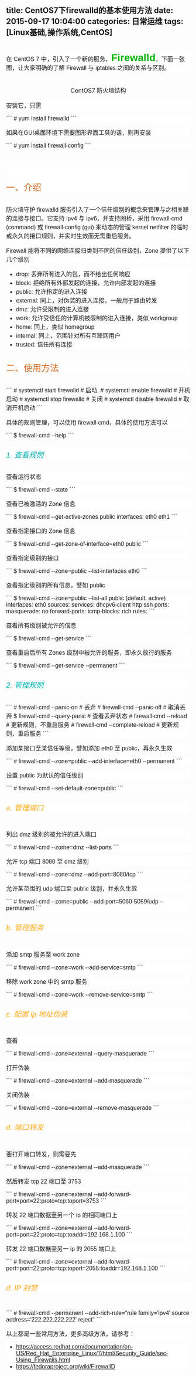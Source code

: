 title: CentOS7下firewalld的基本使用方法
date: 2015-09-17 10:04:00
categories: 日常运维
tags: [Linux基础,操作系统,CentOS]
---
<h2 class="title" style="font-family:Tahoma, Arial, Helvetica, sans-serif;font-weight:500;color:#00B300;font-size:28px;background-color:rgba(255, 255, 255, 0.835294);">
	<span style="color:#1A1A1A;font-size:16px;line-height:1.5;">在 CentOS 7 中，引入了一个新的服务，</span><strong>Firewalld</strong><span style="color:#1A1A1A;font-size:16px;line-height:1.5;">，下面一张图，让大家明确的了解 Firewall 与 iptables 之间的关系与区别。</span> 
</h2>
<p style="text-align:center;">
	<img src="/images/tp_old/image/20150918/20150918232838_34297.png" alt="" /> 
</p>
<p style="text-align:center;">
	<span style="color:#1A1A1A;font-size:16px;line-height:24px;">CentOS7 防火墙结构</span> 
</p>
<p style="color:#1A1A1A;font-family:Tahoma, Arial, Helvetica, sans-serif;font-size:16px;background-color:rgba(255, 255, 255, 0.835294);">
	安装它，只需
</p>
<div class="highlight" style="color:#1A1A1A;font-family:Tahoma, Arial, Helvetica, sans-serif;font-size:16px;background-color:rgba(255, 255, 255, 0.835294);">
```
# yum install firewalld
```
</div>
<p style="color:#1A1A1A;font-family:Tahoma, Arial, Helvetica, sans-serif;font-size:16px;background-color:rgba(255, 255, 255, 0.835294);">
	如果在GUI桌面环境下需要图形界面工具的话，则再安装
</p>
<div class="highlight" style="color:#1A1A1A;font-family:Tahoma, Arial, Helvetica, sans-serif;font-size:16px;background-color:rgba(255, 255, 255, 0.835294);">
```
# yum install firewall-config
```
</div>
<h4 style="font-family:Tahoma, Arial, Helvetica, sans-serif;font-weight:500;color:#D2691E;font-size:24px;background-color:rgba(255, 255, 255, 0.835294);">
	<p>
		<!--more-->
	</p>
	<p>
		<br />
	</p>
一、介绍
</h4>
<p style="color:#1A1A1A;font-family:Tahoma, Arial, Helvetica, sans-serif;font-size:16px;background-color:rgba(255, 255, 255, 0.835294);">
	防火墙守护 firewalld 服务引入了一个信任级别的概念来管理与之相关联的连接与接口。它支持 ipv4 与 ipv6，并支持网桥，采用 firewall-cmd (command) 或 firewall-config (gui) 来动态的管理 kernel netfilter 的临时或永久的接口规则，并实时生效而无需重启服务。
</p>
<p style="color:#1A1A1A;font-family:Tahoma, Arial, Helvetica, sans-serif;font-size:16px;background-color:rgba(255, 255, 255, 0.835294);">
	Firewall 能将不同的网络连接归类到不同的信任级别，Zone 提供了以下几个级别
</p>
<ul style="color:#1A1A1A;font-family:Tahoma, Arial, Helvetica, sans-serif;font-size:16px;background-color:rgba(255, 255, 255, 0.835294);">
	<li>
		drop: 丢弃所有进入的包，而不给出任何响应
	</li>
	<li>
		block: 拒绝所有外部发起的连接，允许内部发起的连接
	</li>
	<li>
		public: 允许指定的进入连接
	</li>
	<li>
		external: 同上，对伪装的进入连接，一般用于路由转发
	</li>
	<li>
		dmz: 允许受限制的进入连接
	</li>
	<li>
		work: 允许受信任的计算机被限制的进入连接，类似 workgroup
	</li>
	<li>
		home: 同上，类似 homegroup
	</li>
	<li>
		internal: 同上，范围针对所有互联网用户
	</li>
	<li>
		trusted: 信任所有连接
	</li>
</ul>
<h4 style="font-family:Tahoma, Arial, Helvetica, sans-serif;font-weight:500;color:#D2691E;font-size:24px;background-color:rgba(255, 255, 255, 0.835294);">
	二、使用方法
</h4>
<div class="highlight" style="color:#1A1A1A;font-family:Tahoma, Arial, Helvetica, sans-serif;font-size:16px;background-color:rgba(255, 255, 255, 0.835294);">
```
# systemctl start firewalld         # 启动,
# systemctl enable firewalld        # 开机启动
# systemctl stop firewalld          # 关闭
# systemctl disable firewalld       # 取消开机启动
```
</div>
<p style="color:#1A1A1A;font-family:Tahoma, Arial, Helvetica, sans-serif;font-size:16px;background-color:rgba(255, 255, 255, 0.835294);">
	具体的规则管理，可以使用&nbsp;firewall-cmd，具体的使用方法可以
</p>
<div class="highlight" style="color:#1A1A1A;font-family:Tahoma, Arial, Helvetica, sans-serif;font-size:16px;background-color:rgba(255, 255, 255, 0.835294);">
```
$ firewall-cmd --help
```
</div>
<h5 style="font-family:Tahoma, Arial, Helvetica, sans-serif;font-weight:500;color:#00B2B3;font-size:20px;background-color:rgba(255, 255, 255, 0.835294);">
	1. 查看规则
</h5>
<p style="color:#1A1A1A;font-family:Tahoma, Arial, Helvetica, sans-serif;font-size:16px;background-color:rgba(255, 255, 255, 0.835294);">
	查看运行状态
</p>
<div class="highlight" style="color:#1A1A1A;font-family:Tahoma, Arial, Helvetica, sans-serif;font-size:16px;background-color:rgba(255, 255, 255, 0.835294);">
```
$ firewall-cmd --state
```
</div>
<p style="color:#1A1A1A;font-family:Tahoma, Arial, Helvetica, sans-serif;font-size:16px;background-color:rgba(255, 255, 255, 0.835294);">
	查看已被激活的 Zone 信息
</p>
<div class="highlight" style="color:#1A1A1A;font-family:Tahoma, Arial, Helvetica, sans-serif;font-size:16px;background-color:rgba(255, 255, 255, 0.835294);">
```
$ firewall-cmd --get-active-zones
public
  interfaces: eth0 eth1
```
</div>
<p style="color:#1A1A1A;font-family:Tahoma, Arial, Helvetica, sans-serif;font-size:16px;background-color:rgba(255, 255, 255, 0.835294);">
	查看指定接口的 Zone 信息
</p>
<div class="highlight" style="color:#1A1A1A;font-family:Tahoma, Arial, Helvetica, sans-serif;font-size:16px;background-color:rgba(255, 255, 255, 0.835294);">
```
$ firewall-cmd --get-zone-of-interface=eth0
public
```
</div>
<p style="color:#1A1A1A;font-family:Tahoma, Arial, Helvetica, sans-serif;font-size:16px;background-color:rgba(255, 255, 255, 0.835294);">
	查看指定级别的接口
</p>
<div class="highlight" style="color:#1A1A1A;font-family:Tahoma, Arial, Helvetica, sans-serif;font-size:16px;background-color:rgba(255, 255, 255, 0.835294);">
```
$ firewall-cmd --zone=public --list-interfaces
eth0
```
</div>
<p style="color:#1A1A1A;font-family:Tahoma, Arial, Helvetica, sans-serif;font-size:16px;background-color:rgba(255, 255, 255, 0.835294);">
	查看指定级别的所有信息，譬如 public
</p>
<div class="highlight" style="color:#1A1A1A;font-family:Tahoma, Arial, Helvetica, sans-serif;font-size:16px;background-color:rgba(255, 255, 255, 0.835294);">
```
$ firewall-cmd --zone=public --list-all
public (default, active)
  interfaces: eth0
  sources:
  services: dhcpv6-client http ssh
  ports:
  masquerade: no
  forward-ports:
  icmp-blocks:
  rich rules:
```
</div>
<p style="color:#1A1A1A;font-family:Tahoma, Arial, Helvetica, sans-serif;font-size:16px;background-color:rgba(255, 255, 255, 0.835294);">
	查看所有级别被允许的信息
</p>
<div class="highlight" style="color:#1A1A1A;font-family:Tahoma, Arial, Helvetica, sans-serif;font-size:16px;background-color:rgba(255, 255, 255, 0.835294);">
```
$ firewall-cmd --get-service
```
</div>
<p style="color:#1A1A1A;font-family:Tahoma, Arial, Helvetica, sans-serif;font-size:16px;background-color:rgba(255, 255, 255, 0.835294);">
	查看重启后所有 Zones 级别中被允许的服务，即永久放行的服务
</p>
<div class="highlight" style="color:#1A1A1A;font-family:Tahoma, Arial, Helvetica, sans-serif;font-size:16px;background-color:rgba(255, 255, 255, 0.835294);">
```
$ firewall-cmd --get-service --permanent
```
</div>
<h5 style="font-family:Tahoma, Arial, Helvetica, sans-serif;font-weight:500;color:#00B2B3;font-size:20px;background-color:rgba(255, 255, 255, 0.835294);">
	2. 管理规则
</h5>
<div class="highlight" style="color:#1A1A1A;font-family:Tahoma, Arial, Helvetica, sans-serif;font-size:16px;background-color:rgba(255, 255, 255, 0.835294);">
```
# firewall-cmd --panic-on           # 丢弃
# firewall-cmd --panic-off          # 取消丢弃
$ firewall-cmd --query-panic        # 查看丢弃状态
# firewall-cmd --reload             # 更新规则，不重启服务
# firewall-cmd --complete-reload    # 更新规则，重启服务
```
</div>
<p style="color:#1A1A1A;font-family:Tahoma, Arial, Helvetica, sans-serif;font-size:16px;background-color:rgba(255, 255, 255, 0.835294);">
	添加某接口至某信任等级，譬如添加 eth0 至 public，再永久生效
</p>
<div class="highlight" style="color:#1A1A1A;font-family:Tahoma, Arial, Helvetica, sans-serif;font-size:16px;background-color:rgba(255, 255, 255, 0.835294);">
```
# firewall-cmd --zone=public --add-interface=eth0 --permanent
```
</div>
<p style="color:#1A1A1A;font-family:Tahoma, Arial, Helvetica, sans-serif;font-size:16px;background-color:rgba(255, 255, 255, 0.835294);">
	设置 public 为默认的信任级别
</p>
<div class="highlight" style="color:#1A1A1A;font-family:Tahoma, Arial, Helvetica, sans-serif;font-size:16px;background-color:rgba(255, 255, 255, 0.835294);">
```
# firewall-cmd --set-default-zone=public
```
</div>
<h6 style="font-family:Tahoma, Arial, Helvetica, sans-serif;font-weight:500;color:#FFAC1C;font-size:20px;background-color:rgba(255, 255, 255, 0.835294);">
	a. 管理端口
</h6>
<p style="color:#1A1A1A;font-family:Tahoma, Arial, Helvetica, sans-serif;font-size:16px;background-color:rgba(255, 255, 255, 0.835294);">
	列出 dmz 级别的被允许的进入端口
</p>
<div class="highlight" style="color:#1A1A1A;font-family:Tahoma, Arial, Helvetica, sans-serif;font-size:16px;background-color:rgba(255, 255, 255, 0.835294);">
```
# firewall-cmd --zome=dmz --list-ports
```
</div>
<p style="color:#1A1A1A;font-family:Tahoma, Arial, Helvetica, sans-serif;font-size:16px;background-color:rgba(255, 255, 255, 0.835294);">
	允许 tcp 端口 8080 至 dmz 级别
</p>
<div class="highlight" style="color:#1A1A1A;font-family:Tahoma, Arial, Helvetica, sans-serif;font-size:16px;background-color:rgba(255, 255, 255, 0.835294);">
```
# firewall-cmd --zone=dmz --add-port=8080/tcp
```
</div>
<p style="color:#1A1A1A;font-family:Tahoma, Arial, Helvetica, sans-serif;font-size:16px;background-color:rgba(255, 255, 255, 0.835294);">
	允许某范围的 udp 端口至 public 级别，并永久生效
</p>
<div class="highlight" style="color:#1A1A1A;font-family:Tahoma, Arial, Helvetica, sans-serif;font-size:16px;background-color:rgba(255, 255, 255, 0.835294);">
```
# firewall-cmd --zome=public --add-port=5060-5059/udp --permanent
```
</div>
<h6 style="font-family:Tahoma, Arial, Helvetica, sans-serif;font-weight:500;color:#FFAC1C;font-size:20px;background-color:rgba(255, 255, 255, 0.835294);">
	b. 管理服务
</h6>
<p style="color:#1A1A1A;font-family:Tahoma, Arial, Helvetica, sans-serif;font-size:16px;background-color:rgba(255, 255, 255, 0.835294);">
	添加 smtp 服务至 work zone
</p>
<div class="highlight" style="color:#1A1A1A;font-family:Tahoma, Arial, Helvetica, sans-serif;font-size:16px;background-color:rgba(255, 255, 255, 0.835294);">
```
# firewall-cmd --zone=work --add-service=smtp
```
</div>
<p style="color:#1A1A1A;font-family:Tahoma, Arial, Helvetica, sans-serif;font-size:16px;background-color:rgba(255, 255, 255, 0.835294);">
	移除 work zone 中的 smtp 服务
</p>
<div class="highlight" style="color:#1A1A1A;font-family:Tahoma, Arial, Helvetica, sans-serif;font-size:16px;background-color:rgba(255, 255, 255, 0.835294);">
```
# firewall-cmd --zone=work --remove-service=smtp
```
</div>
<h6 style="font-family:Tahoma, Arial, Helvetica, sans-serif;font-weight:500;color:#FFAC1C;font-size:20px;background-color:rgba(255, 255, 255, 0.835294);">
	c. 配置 ip 地址伪装
</h6>
<p style="color:#1A1A1A;font-family:Tahoma, Arial, Helvetica, sans-serif;font-size:16px;background-color:rgba(255, 255, 255, 0.835294);">
	查看
</p>
<div class="highlight" style="color:#1A1A1A;font-family:Tahoma, Arial, Helvetica, sans-serif;font-size:16px;background-color:rgba(255, 255, 255, 0.835294);">
```
# firewall-cmd --zone=external --query-masquerade
```
</div>
<p style="color:#1A1A1A;font-family:Tahoma, Arial, Helvetica, sans-serif;font-size:16px;background-color:rgba(255, 255, 255, 0.835294);">
	打开伪装
</p>
<div class="highlight" style="color:#1A1A1A;font-family:Tahoma, Arial, Helvetica, sans-serif;font-size:16px;background-color:rgba(255, 255, 255, 0.835294);">
```
# firewall-cmd --zone=external --add-masquerade
```
</div>
<p style="color:#1A1A1A;font-family:Tahoma, Arial, Helvetica, sans-serif;font-size:16px;background-color:rgba(255, 255, 255, 0.835294);">
	关闭伪装
</p>
<div class="highlight" style="color:#1A1A1A;font-family:Tahoma, Arial, Helvetica, sans-serif;font-size:16px;background-color:rgba(255, 255, 255, 0.835294);">
```
# firewall-cmd --zone=external --remove-masquerade
```
</div>
<h6 style="font-family:Tahoma, Arial, Helvetica, sans-serif;font-weight:500;color:#FFAC1C;font-size:20px;background-color:rgba(255, 255, 255, 0.835294);">
	d. 端口转发
</h6>
<p style="color:#1A1A1A;font-family:Tahoma, Arial, Helvetica, sans-serif;font-size:16px;background-color:rgba(255, 255, 255, 0.835294);">
	要打开端口转发，则需要先
</p>
<div class="highlight" style="color:#1A1A1A;font-family:Tahoma, Arial, Helvetica, sans-serif;font-size:16px;background-color:rgba(255, 255, 255, 0.835294);">
```
# firewall-cmd --zone=external --add-masquerade
```
</div>
<p style="color:#1A1A1A;font-family:Tahoma, Arial, Helvetica, sans-serif;font-size:16px;background-color:rgba(255, 255, 255, 0.835294);">
	然后转发 tcp 22 端口至 3753
</p>
<div class="highlight" style="color:#1A1A1A;font-family:Tahoma, Arial, Helvetica, sans-serif;font-size:16px;background-color:rgba(255, 255, 255, 0.835294);">
```
# firewall-cmd --zone=external --add-forward-port=port=22:proto=tcp:toport=3753
```
</div>
<p style="color:#1A1A1A;font-family:Tahoma, Arial, Helvetica, sans-serif;font-size:16px;background-color:rgba(255, 255, 255, 0.835294);">
	转发 22 端口数据至另一个 ip 的相同端口上
</p>
<div class="highlight" style="color:#1A1A1A;font-family:Tahoma, Arial, Helvetica, sans-serif;font-size:16px;background-color:rgba(255, 255, 255, 0.835294);">
```
# firewall-cmd --zone=external --add-forward-port=port=22:proto=tcp:toaddr=192.168.1.100
```
</div>
<p style="color:#1A1A1A;font-family:Tahoma, Arial, Helvetica, sans-serif;font-size:16px;background-color:rgba(255, 255, 255, 0.835294);">
	转发 22 端口数据至另一 ip 的 2055 端口上
</p>
<div class="highlight" style="color:#1A1A1A;font-family:Tahoma, Arial, Helvetica, sans-serif;font-size:16px;background-color:rgba(255, 255, 255, 0.835294);">
```
# firewall-cmd --zone=external --add-forward-port=port=22:proto=tcp:toport=2055:toaddr=192.168.1.100
```
</div>
<h6 style="font-family:Tahoma, Arial, Helvetica, sans-serif;font-weight:500;color:#FFAC1C;font-size:20px;background-color:rgba(255, 255, 255, 0.835294);">
	d. IP 封禁
</h6>
<div class="highlight" style="color:#1A1A1A;font-family:Tahoma, Arial, Helvetica, sans-serif;font-size:16px;background-color:rgba(255, 255, 255, 0.835294);">
```
# firewall-cmd --permanent --add-rich-rule="rule family='ipv4' source address='222.222.222.222' reject"
```
</div>
<p style="color:#1A1A1A;font-family:Tahoma, Arial, Helvetica, sans-serif;font-size:16px;background-color:rgba(255, 255, 255, 0.835294);">
	以上都是一些常用方法，更多高级方法，请参考：
</p>
<ul style="color:#1A1A1A;font-family:Tahoma, Arial, Helvetica, sans-serif;font-size:16px;background-color:rgba(255, 255, 255, 0.835294);">
	<li>
		<a href="https://access.redhat.com/documentation/en-US/Red_Hat_Enterprise_Linux/7/html/Security_Guide/sec-Using_Firewalls.html" target="_blank">https://access.redhat.com/documentation/en-US/Red_Hat_Enterprise_Linux/7/html/Security_Guide/sec-Using_Firewalls.html</a> 
	</li>
	<li>
		<a href="https://fedoraproject.org/wiki/FirewallD" target="_blank">https://fedoraproject.org/wiki/FirewallD</a> 
	</li>
</ul>